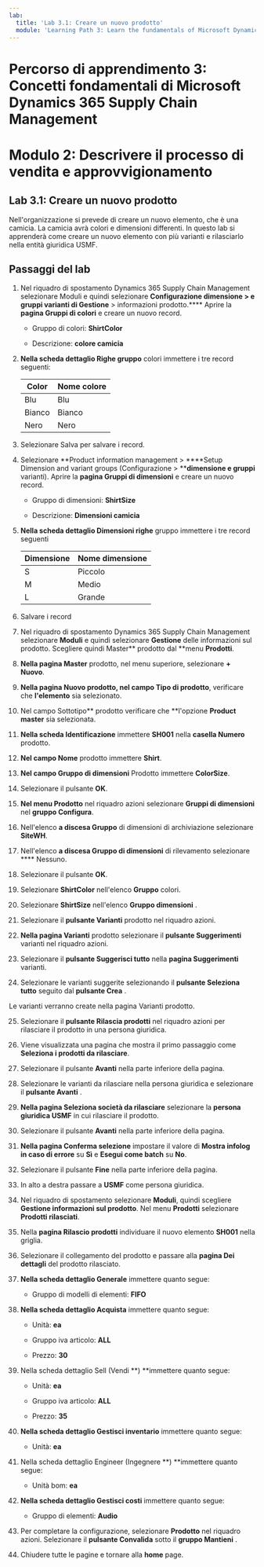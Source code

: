 ```yaml
---
lab:
  title: 'Lab 3.1: Creare un nuovo prodotto'
  module: 'Learning Path 3: Learn the fundamentals of Microsoft Dynamics 365 Supply Chain Management'
---
```


# Percorso di apprendimento 3: Concetti fondamentali di Microsoft Dynamics 365 Supply Chain Management
# Modulo 2: Descrivere il processo di vendita e approvvigionamento

## Lab 3.1: Creare un nuovo prodotto

Nell'organizzazione si prevede di creare un nuovo elemento, che è una camicia. La camicia avrà colori e dimensioni differenti. In questo lab si apprenderà come creare un nuovo elemento con più varianti e rilasciarlo nella entità giuridica USMF.

## Passaggi del lab

1. Nel riquadro di spostamento Dynamics 365 Supply Chain Management selezionare Moduli e quindi selezionare **Configurazione dimensione > ****e gruppi** varianti di Gestione**** > informazioni prodotto.**** Aprire la **pagina Gruppi di colori** e creare un nuovo record.

    - Gruppo di colori: **ShirtColor**

    - Descrizione: **colore camicia**

2. **Nella scheda dettaglio Righe gruppo** colori immettere i tre record seguenti:

    | **Color** | **Nome colore** |
    |-----------|----------------|
    | Blu      | Blu           |
    | Bianco     | Bianco          |
    | Nero     | Nero          |


3. Selezionare Salva per salvare i record.

4. Selezionare **Product information management > ****Setup Dimension and variant groups (Configurazione > ****dimensione e gruppi** varianti). Aprire la **pagina Gruppi di dimensioni** e creare un nuovo record.

    - Gruppo di dimensioni: **ShirtSize**

    - Descrizione: **Dimensioni camicia**

5. **Nella scheda dettaglio Dimensioni righe** gruppo immettere i tre record seguenti

    | **Dimensione** | **Nome dimensione** |
    |----------|---------------|
    | S        | Piccolo         |
    | M        | Medio        |
    | L        | Grande         |


6. Salvare i record

7. Nel riquadro di spostamento Dynamics 365 Supply Chain Management selezionare **Moduli** e quindi selezionare **Gestione** delle informazioni sul prodotto. Scegliere quindi Master** prodotto dal **menu **Prodotti**.

8. **Nella pagina Master** prodotto, nel menu superiore, selezionare **+ Nuovo**.

9. **Nella pagina Nuovo prodotto, nel **campo Tipo di** prodotto**, verificare che **l'elemento** sia selezionato.

10. Nel campo Sottotipo** prodotto verificare che **l'opzione **Product** **master** sia selezionata.

11. **Nella scheda Identificazione** immettere **SH001** nella **casella Numero** prodotto.

12. **Nel campo Nome** prodotto immettere **Shirt**.

13. **Nel campo Gruppo di dimensioni** Prodotto immettere **ColorSize**.

14. Selezionare il pulsante **OK**.

15. **Nel menu Prodotto** nel riquadro azioni selezionare **Gruppi di dimensioni** nel **gruppo Configura**.

16. Nell'elenco **a discesa Gruppo** di dimensioni di archiviazione selezionare **SiteWH**.

17. Nell'elenco **a discesa Gruppo di dimensioni** di rilevamento selezionare **** Nessuno.

18. Selezionare il pulsante **OK**.

19. Selezionare **ShirtColor** nell'elenco **Gruppo** colori.

20. Selezionare **ShirtSize** nell'elenco **Gruppo dimensioni** .

21. Selezionare il **pulsante Varianti** prodotto nel riquadro azioni.

22. **Nella pagina Varianti** prodotto selezionare il **pulsante Suggerimenti** varianti nel riquadro azioni.

23. Selezionare il **pulsante Suggerisci tutto** nella **pagina Suggerimenti** varianti.

24. Selezionare le varianti suggerite selezionando il **pulsante Seleziona tutto** seguito dal **pulsante Crea** .

Le varianti verranno create nella pagina Varianti prodotto.

25. Selezionare il **pulsante Rilascia prodotti** nel riquadro azioni per rilasciare il prodotto in una persona giuridica.

26. Viene visualizzata una pagina che mostra il primo passaggio come **Seleziona i prodotti da rilasciare**.

27. Selezionare il pulsante **Avanti** nella parte inferiore della pagina.

28. Selezionare le varianti da rilasciare nella persona giuridica e selezionare il **pulsante Avanti** .

29. **Nella pagina Seleziona società da rilasciare** selezionare la **persona giuridica USMF** in cui rilasciare il prodotto.

30. Selezionare il pulsante **Avanti** nella parte inferiore della pagina.

31. **Nella pagina Conferma selezione** impostare il valore di **Mostra infolog in caso di errore** su **Sì** e **Esegui come batch** su **No**.

32. Selezionare il pulsante **Fine** nella parte inferiore della pagina.

33. In alto a destra passare a **USMF** come persona giuridica.

34. Nel riquadro di spostamento selezionare **Moduli**, quindi scegliere **Gestione informazioni sul prodotto**. Nel menu **Prodotti** selezionare **Prodotti rilasciati**.

33. Nella **pagina Rilascio prodotti** individuare il nuovo elemento **SH001** nella griglia.

34. Selezionare il collegamento del prodotto e passare alla **pagina Dei dettagli** del prodotto rilasciato.

35. **Nella scheda dettaglio Generale** immettere quanto segue:

    - Gruppo di modelli di elementi: **FIFO**

36. **Nella scheda dettaglio Acquista** immettere quanto segue:

    - Unità: **ea**

    - Gruppo iva articolo: **ALL**

    - Prezzo: **30**

37. Nella scheda dettaglio Sell (Vendi **) **immettere quanto segue:

    - Unità: **ea**

    - Gruppo iva articolo: **ALL**

    - Prezzo: **35**

38. **Nella scheda dettaglio Gestisci inventario** immettere quanto segue:

    - Unità: **ea**

39. Nella scheda dettaglio Engineer (Ingegnere **) **immettere quanto segue:

    - Unità bom: **ea**

40. **Nella scheda dettaglio Gestisci costi** immettere quanto segue:

    - Gruppo di elementi: **Audio**

41. Per completare la configurazione, selezionare **Prodotto** nel riquadro azioni. Selezionare il **pulsante Convalida** sotto il **gruppo Mantieni** .

42. Chiudere tutte le pagine e tornare alla **home** page.

 
